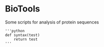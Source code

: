 BioTools
========
Some scripts for analysis of protein sequences

	'''python 
	def syntax(test)
		return test
	'''

